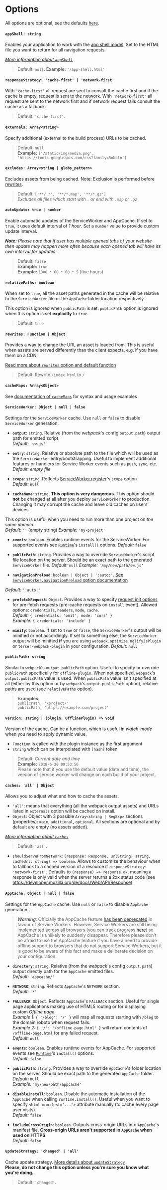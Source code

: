 # Options

All options are optional, see the defaults [here](https://github.com/NekR/offline-plugin/blob/master/src/default-options.js).

#### `appShell: string`

Enables your application to work with the [app shell model](https://developers.google.com/web/fundamentals/architecture/app-shell). Set to the HTML file you want to return for all navigation requests.

*[More information about `appShell`](app-shell.md)*

> Default: `null`.
> **Example:** `'/app-shell.html'`

#### `responseStrategy: 'cache-first' | 'network-first'`

With `'cache-first'` all request are sent to consult the cache first and if the cache is empty, request is sent to the network.  With `'network-first'` all request are sent to the network first and if network request fails consult the cache as a fallback.

> Default: `'cache-first'`.

#### `externals: Array<string>`

Specify additional (external to the build process) URLs to be cached. 

> Default: `null`  
> **Example:** `['/static/img/media.png', 'https://fonts.googleapis.com/css?family=Roboto']`

#### `excludes: Array<string | globs_pattern>`

Excludes assets from being cached. Note: Exclusion is performed before [rewrites](https://github.com/NekR/offline-plugin/blob/master/docs/options.md#rewrites-function--object).

> Default: `['**/.*', '**/*.map', '**/*.gz']`  
> _Excludes all files which start with `.` or end with `.map` or `.gz`_

#### `autoUpdate: true | number`

Enable automatic updates of the ServiceWorker and AppCache. If set to `true`, it uses default interval of _1 hour_. Set a `number` value to provide custom update interval.

_**Note:** Please note that if user has multiple opened tabs of your website then update may happen more often because each opened tab will have its own interval for updates._

> Default: `false`  
> **Example:** `true`  
> **Example:** `1000 * 60 * 60 * 5` (five hours)

#### `relativePaths: boolean`

When set to `true`, all the asset paths generated in the cache will be relative to the `ServiceWorker` file or the `AppCache` folder location respectively.

This option is ignored when `publicPath` is set. `publicPath` option is ignored when this option is set **explicitly** to `true`.

> Default: `true`

#### `rewrites: Function | Object`

Provides a way to change the URL an asset is loaded from. This is useful when assets are served differently than the client expects, e.g. if you have them on a CDN.

[Read more about `rewrites` option and default function](rewrites.md)

> Default: Rewrite `/index.html` to `/`

#### `cacheMaps: Array<Object>`

See [documentation of `cacheMaps`](cache-maps.md) for syntax and usage examples

#### `ServiceWorker: Object | null | false`

Settings for the `ServiceWorker` cache. Use `null` or `false` to disable `ServiceWorker` generation.

* **`output`**: `string`. Relative (from the _webpack_'s config `output.path`) output path for emitted script.  
_Default:_ `'sw.js'`

* **`entry`**: `string`. Relative or absolute path to the file which will be used as the `ServiceWorker` entry/bootstrapping. Useful to implement additional features or handlers for Service Worker events such as `push`, `sync`, etc.  
_Default:_ _empty file_

* **`scope`**: `string`. Reflects [ServiceWorker.register](https://developer.mozilla.org/en-US/docs/Web/API/ServiceWorkerContainer/register)'s `scope` option.  
_Default:_ `null`

* **`cacheName`**: `string`. **This option is very dangerous.** This option should **not** be changed at all after you deploy `ServiceWorker` to production. Changing it may corrupt the cache and leave old caches on users' devices.

This option is useful when you need to run more than one project on _the same domain_.  
_Default:_ _`''`_ (empty string)
_Example:_ `'my-project'`

* **`events`**: `boolean`. Enables runtime events for the ServiceWorker. For supported events see [`Runtime`](runtime.md)'s `install()` options.
_Default:_ `false`

* **`publicPath`**: `string`. Provides a way to override `ServiceWorker`'s script file location on the server. Should be an exact path to the generated `ServiceWorker` file.
_Default:_ `null`
_Example:_ `'/my/new/path/sw.js'`

* **`navigationPreload`**: `boolean | Object | ':auto:'`. [See `ServiceWorker.navigationPreload` option documentation](navigation-preload.md)

_Default:_ `':auto:'`

* **`prefetchRequest`**: `Object`. Provides a way to specify [request init options](https://developer.mozilla.org/en-US/docs/Web/API/Request/Request) for pre-fetch requests (pre-cache requests on `install` event). Allowed options: `credentials`, `headers`, `mode`, `cache`.  
_Default:_ `{ credentials: 'omit', mode: 'cors' }`  
_Example:_ `{ credentials: 'include' }`  

* **`minify`**: `boolean`. If set to `true` or `false`, the `ServiceWorker`'s output will be minified or not accordingly. If set to something else, the `ServiceWorker` output will be minified **if** you are using `webpack.optimize.UglifyJsPlugin` or `terser-webpack-plugin` in your configuration.
_Default:_ `null`

#### `publicPath: string`

Similar to `webpack`'s `output.publicPath` option. Useful to specify or override `publicPath` specifically for `offline-plugin`. When not specified, `webpack`'s `output.publicPath` value is used. When `publicPath` value isn't specified at all (either by this option or by `webpack`'s `output.publicPath` option), relative paths are used (see `relativePaths` option).

> __Examples:__  
`publicPath: '/project/'`  
`publicPath: 'https://example.com/project'`

#### `version: string | (plugin: OfflinePlugin) => void`

Version of the cache. Can be a function, which is useful in _watch-mode_ when you need to apply dynamic value.

* `Function` is called with the plugin instance as the first argument
* `string` which can be interpolated with `[hash]` token

> Default: _Current date and time_  
> **Example:** `2018-6-20 09:53:56`  
> Please note that if you use the default value (date and time), the version of service worker will change on each build of your project.

#### `caches: 'all' | Object`

Allows you to adjust what and how to cache the assets.

* `'all'`: means that everything (all the webpack output assets) and URLs listed in `externals` option will be cached on install.
* `Object`: Object with 3 possible `Array<string | RegExp>` sections (properties): `main`, `additional`, `optional`. All sections are optional and by default are empty (no assets added).

*[More information about `caches`](caches.md)*

> Default: `'all'`.


* `shouldServeFromNetwork`: `(response: Response, urlString: string, cacheUrl: string) => boolean`. 
Allows to customize the behaviour when to fallback to a cached version of a resource if `responseStrategy: 'network-first'`. 
Defaults to `(response) => response.ok`, meaning a response is only valid when the server returns a 2xx status code (see https://developer.mozilla.org/de/docs/Web/API/Response).

#### `AppCache: Object | null | false`

Settings for the `AppCache` cache. Use `null` or `false` to disable `AppCache` generation.

 > _**Warning**_: Officially the AppCache feature [has been deprecated](https://developer.mozilla.org/en-US/docs/Web/HTML/Using_the_application_cache) in favour of Service Workers.  However, Service Workers are still being implemented across all browsers (you can track progress [here](https://jakearchibald.github.io/isserviceworkerready/)) so AppCache is unlikely to suddenly disappear.  Therefore please don't be afraid to use the AppCache feature if you have a need to provide offline support to browsers that do not support Service Workers, but it is good to be aware of this fact and make a deliberate decision on your configuration.

* **`directory`**: `string`. Relative (from the _webpack_'s config `output.path`) output directly path for the `AppCache` emitted files.  
_Default:_ `'appcache/'`

* **`NETWORK`**: `string`. Reflects `AppCache`'s `NETWORK` section.  
_Default:_ `'*'`

* **`FALLBACK`**: `Object`. Reflects `AppCache`'s `FALLBACK` section. Useful for single page applications making use of HTML5 routing or for displaying custom _Offline page_.  
_Example 1:_ `{ '/blog': '/' }` will map all requests starting with `/blog` to the domain roboto when request fails.  
_Example 2:_ `{ '/': '/offline-page.html' }` will return contents of `/offline-page.html` for any failed request.  
_Default:_ `null`

* **`events`**: `boolean`. Enables runtime events for AppCache. For supported events see [`Runtime`](runtime.md)'s `install()` options.  
_Default:_ `false`

* **`publicPath`**: `string`. Provides a way to override `AppCache`'s folder location on the server. Should be exact path to the generated `AppCache` folder.  
_Default:_ `null`  
_Example:_ `'my/new/path/appcache'`

* **`disableInstall`**: `boolean`. Disable the automatic installation of the `AppCache` when calling `runtime.install()`. Useful when you want to specify `<html manifest="...">` attribute manually (to cache every page user visits).  
_Default:_ `false`

* **`includeCrossOrigin`**: `boolean`. Outputs cross-origin URLs into `AppCache`'s manifest file. **Cross-origin URLs aren't supported in `AppCache` when used on HTTPS.**  
_Default:_ `false`

#### `updateStrategy: 'changed' | 'all'`
Cache update strategy. [More details about `updateStrategy`](update-strategies.md)  
**Please, do not change this option unless you're sure you know what you're doing.**
> Default: `'changed'`.

